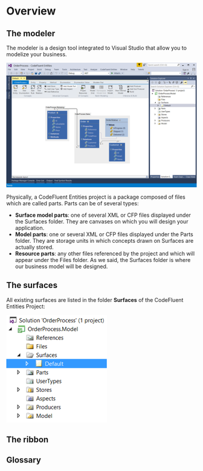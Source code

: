 # Overview

## The modeler

The modeler is a design tool integrated to Visual Studio that allow you to modelize your business.

![](img/modeling-02.png)

Physically, a CodeFluent Entities project is a package composed of files which are called parts. Parts can be of several types:

* **Surface model parts**: one of several XML or CFP files displayed under the Surfaces folder. They are canvases on which you will design your application.
* **Model parts**: one or several XML or CFP files displayed under the Parts folder. They are storage units in which concepts drawn on Surfaces are actually stored.
* **Resource parts**: any other files referenced by the project and which will appear under the Files folder.
 As we said, the Surfaces folder is where our business model will be designed.

## The surfaces

All existing surfaces are listed in the folder **Surfaces** of the CodeFluent Entities Project:

![](img/modeling-01.png)

## The ribbon

## Glossary